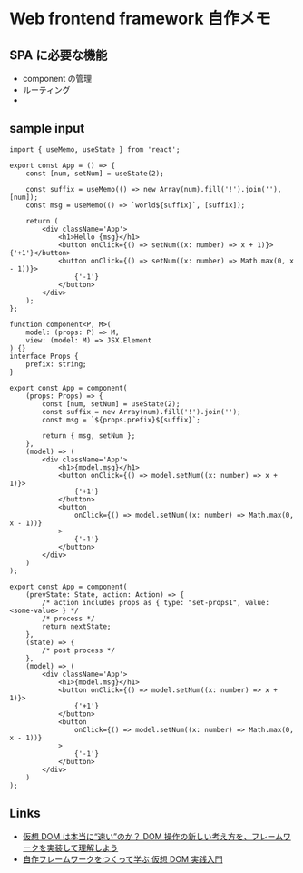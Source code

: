 # Web frontend framework 自作メモ

## SPA に必要な機能

-   component の管理
-   ルーティング
-

## sample input

```tsx
import { useMemo, useState } from 'react';

export const App = () => {
    const [num, setNum] = useState(2);

    const suffix = useMemo(() => new Array(num).fill('!').join(''), [num]);
    const msg = useMemo(() => `world${suffix}`, [suffix]);

    return (
        <div className='App'>
            <h1>Hello {msg}</h1>
            <button onClick={() => setNum((x: number) => x + 1)}>{'+1'}</button>
            <button onClick={() => setNum((x: number) => Math.max(0, x - 1))}>
                {'-1'}
            </button>
        </div>
    );
};
```

```tsx
function component<P, M>(
    model: (props: P) => M,
    view: (model: M) => JSX.Element
) {}
interface Props {
    prefix: string;
}

export const App = component(
    (props: Props) => {
        const [num, setNum] = useState(2);
        const suffix = new Array(num).fill('!').join('');
        const msg = `${props.prefix}${suffix}`;

        return { msg, setNum };
    },
    (model) => (
        <div className='App'>
            <h1>{model.msg}</h1>
            <button onClick={() => model.setNum((x: number) => x + 1)}>
                {'+1'}
            </button>
            <button
                onClick={() => model.setNum((x: number) => Math.max(0, x - 1))}
            >
                {'-1'}
            </button>
        </div>
    )
);
```

```tsx
export const App = component(
    (prevState: State, action: Action) => {
        /* action includes props as { type: "set-props1", value: <some-value> } */
        /* process */
        return nextState;
    },
    (state) => {
        /* post process */
    },
    (model) => (
        <div className='App'>
            <h1>{model.msg}</h1>
            <button onClick={() => model.setNum((x: number) => x + 1)}>
                {'+1'}
            </button>
            <button
                onClick={() => model.setNum((x: number) => Math.max(0, x - 1))}
            >
                {'-1'}
            </button>
        </div>
    )
);
```

## Links

-   [仮想 DOM は本当に“速い”のか？ DOM 操作の新しい考え方を、フレームワークを実装して理解しよう](https://employment.en-japan.com/engineerhub/entry/2020/02/18/103000)
-   [自作フレームワークをつくって学ぶ 仮想 DOM 実践入門](https://kuroeveryday.blogspot.com/2018/11/how-to-create-virtual-dom-framework.html)
